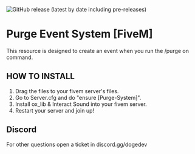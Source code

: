 ![GitHub release (latest by date including pre-releases)](https://img.shields.io/github/v/release/navendu-pottekkat/awesome-readme?include_prereleases)
# Purge Event System [FiveM]
This resource is designed to create an event when you run the /purge on command.

## HOW TO INSTALL

1. Drag the files to your fivem server's files.
2. Go to Server.cfg and do "ensure [Purge-System]".
3. Install ox_lib & Interact Sound into your fivem server.
4. Restart your server and join up!

## Discord
For other questions open a ticket in discord.gg/dogedev
